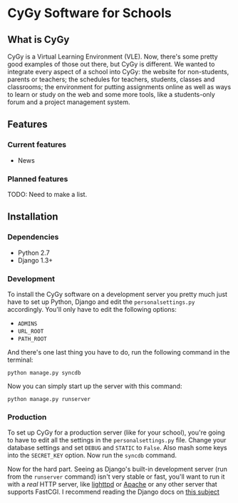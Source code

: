 CyGy Software for Schools
=========================

What is CyGy
------------

CyGy is a Virtual Learning Environment (VLE). Now, there's some pretty good
examples of those out there, but CyGy is different. We wanted to integrate
every aspect of a school into CyGy: the website for non-students, parents or
teachers; the schedules for teachers, students, classes and classrooms; the
environment for putting assignments online as well as ways to learn or study on
the web and some more tools, like a students-only forum and a project
management system.

Features
--------

### Current features

* News

### Planned features

TODO: Need to make a list.


Installation
------------

### Dependencies

* Python 2.7
* Django 1.3+

### Development

To install the CyGy software on a development server you pretty much just have
to set up Python, Django and edit the `personalsettings.py` accordingly. You'll
only have to edit the following options:

* `ADMINS`
* `URL_ROOT`
* `PATH_ROOT`

And there's one last thing you have to do, run the following command in the
terminal:

    python manage.py syncdb

Now you can simply start up the server with this command:

    python manage.py runserver

### Production

To set up CyGy for a production server (like for your school), you're going to
have to edit all the settings in the `personalsettings.py` file. Change your
database settings and set `DEBUG` and `STATIC` to `False`. Also mash some keys
into the `SECRET_KEY` option. Now run the `syncdb` command.

Now for the hard part. Seeing as Django's built-in development server (run from
the `runserver` command) isn't very stable or fast, you'll want to run it with
a _real_ HTTP server, like [lighttpd](http://www.lighttpd.net/) or
[Apache](http://httpd.apache.org/) or any other server that supports FastCGI. I
recommend reading the Django docs on
[this subject](https://docs.djangoproject.com/en/dev/howto/deployment/fastcgi/)

